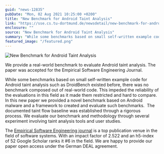 ```yaml
---
guid: "news-12835"
pubDate: "Mon, 02 Aug 2021 10:25:00 +0200"
title: "New Benchmark for Android Taint Analysis"
link: "https://sse.cs.tu-dortmund.de/newsdetail/new-benchmark-for-android-taint-analysis-12835/"
enclosure: ""
source: "New Benchmark for Android Taint Analysis"
summary: "While some benchmarks based on small self-written example code for Android taint analysis such as DroidBench existed before, there was no benchmark composed out of real-world code."
featured_image: "/featured.png"
---
```

![New Benchmark for Android Taint Analysis](/featured.png)

We provide a real-world benchmark to evaluate Android taint analysis. The paper was accepted for the Empirical Software Engineering Journal.

While some benchmarks based on small self-written example code for Android taint analysis such as DroidBench existed before, there was no benchmark composed out of real-world code. This impeded the reliability of the evaluations in this field as it made them restricted and hard to compare. In this new paper we provided a novel benchmark based on Android malware and a framework to created and evaluate such benchmarks.  The documented taint flow baseline was established through a rigorous process. We evaluate our benchmark and methodology through several experiment involving taint analysis tools and user studies.

The [Empirical Software Engineering journal](https://www.springer.com/journal/10664) is a top publication venue in the field of software systems. With an impact factor of 2.522 and an h5-index of 52 Google Scholar ranks it #6 in the field. We are happy to provide our paper open access under the German DEAL agreement.
